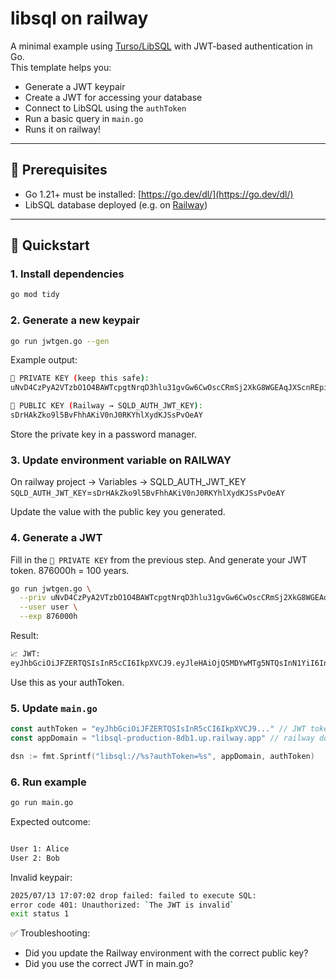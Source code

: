 # libsql on railway

A minimal example using [Turso/LibSQL](https://github.com/tursodatabase/libsql) with JWT-based authentication in Go.  
This template helps you:

- Generate a JWT keypair
- Create a JWT for accessing your database
- Connect to LibSQL using the `authToken`
- Run a basic query in `main.go`
- Runs it on railway!

---

## 🔧 Prerequisites

- Go 1.21+ must be installed: [https://go.dev/dl/](https://go.dev/dl/)
- LibSQL database deployed (e.g. on [Railway](https://railway.app))
---

## 🚀 Quickstart

### 1. Install dependencies

```bash
go mod tidy
```
### 2. Generate a new keypair
```bash
go run jwtgen.go --gen
```

Example output:
```bash
🔐 PRIVATE KEY (keep this safe):
uNvD4CzPyA2VTzbO1O4BAWTcpgtNrqD3hlu31gvGw6CwOscCRmSj2XkG8WGEAqJXScnREpiGVfJ0olKw-854Bg

📣 PUBLIC KEY (Railway → SQLD_AUTH_JWT_KEY):
sDrHAkZko9l5BvFhhAKiV0nJ0RKYhlXydKJSsPvOeAY
```

Store the private key in a password manager.

### 3. Update environment variable on RAILWAY
On railway project -> Variables -> SQLD_AUTH_JWT_KEY
`SQLD_AUTH_JWT_KEY`=`sDrHAkZko9l5BvFhhAKiV0nJ0RKYhlXydKJSsPvOeAY`

Update the value with the public key you generated.

### 4. Generate a JWT
Fill in the `🔐 PRIVATE KEY` from the previous step. And generate your JWT token.
876000h = 100 years.

```bash
go run jwtgen.go \
  --priv uNvD4CzPyA2VTzbO1O4BAWTcpgtNrqD3hlu31gvGw6CwOscCRmSj2XkG8WGEAqJXScnREpiGVfJ0olKw-854Bg \
  --user user \
  --exp 876000h
```

Result:
```bash
📈 JWT:
eyJhbGciOiJFZERTQSIsInR5cCI6IkpXVCJ9.eyJleHAiOjQ5MDYwMTg5NTQsInN1YiI6InVzZXIifQ.GaOet8Jv_WOUYEv71oSp-ps0XfJAzAkQY34W3zxAcE70xFZa8KRGpkt4ql-7IDXBHwVWpckHnynMgthsBpghDg
```
Use this as your authToken.

### 5. Update `main.go`

```go
const authToken = "eyJhbGciOiJFZERTQSIsInR5cCI6IkpXVCJ9..." // JWT token from previous step
const appDomain = "libsql-production-8db1.up.railway.app" // railway domain

dsn := fmt.Sprintf("libsql://%s?authToken=%s", appDomain, authToken)
```

### 6. Run example

```bash
go run main.go
```
Expected outcome:

```bash

User 1: Alice
User 2: Bob
```

Invalid keypair:
```bash
2025/07/13 17:07:02 drop failed: failed to execute SQL:
error code 401: Unauthorized: `The JWT is invalid`
exit status 1
```

✅ Troubleshooting:

- Did you update the Railway environment with the correct public key?
- Did you use the correct JWT in main.go?
